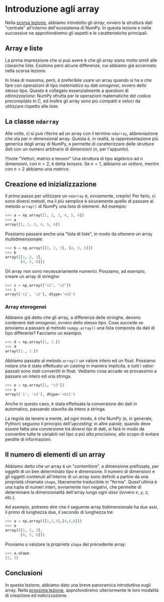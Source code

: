 # Introduzione agli array

Nella [scorsa lezione](./01_intro.md), abbiamo introdotto gli *array*, ovvero la struttura dati "centrale" all'interno dell'ecosistema di NumPy. In questa lezione e nelle successive ne approfondiremo gli aspetti e le caratteristiche principali.

## Array e liste

La prima impressione che si può avere è che gli array siano molto simili alle classiche liste. Esistono però alcune differenze, cui abbiamo già accennato nella scorsa lezione.

In linea di massima, però, è preferibile usare un array quando si ha a che fare con operazioni di tipo *matematico* su dati *omogenei*, ovvero dello stesso tipo. Questo è collegato essenzialmente a questioni di *ottimizzazione*: NumPy sfrutta per le operazioni matematiche del codice precompilato in C, ed inoltre gli array sono più compatti e veloci da utilizzare rispetto alle liste.

## La classe `ndarray`

Alle volte, ci si può riferire ad un array con il termine `ndarray`, abbreviazione che sta per $n$-dimensional array. Questa è, in realtà, la rappresentazione più generica degli array di NumPy, e permette di caratterizzare delle strutture dati con un numero arbitrario di dimensioni ($n$, per l'appunto).

!!!note "Vettori, matrici e tensori"
    Una struttura di tipo algebrico ad $n$ dimensioni, con $n > 2$, è detta *tensore*. Se $n = 1$, abbiamo un *vettore*, mentre con $n = 2$ abbiamo una *matrice*.

## Creazione ed inizializzazione

Il primo passo per utilizzare un `ndarray` è, ovviamente, crearlo! Per farlo, ci sono diversi metodi, ma il più semplice è sicuramente quello di passare al metodo `array()` di NumPy una lista di elementi. Ad esempio:

```py
>>> a = np.array([1, 2, 3, 4, 5, 6])
>>> a
array([1, 2, 3, 4, 5, 6])
```

Possiamo passare anche una "lista di liste", in modo da ottenere un array multidimensionale:

```py
>>> b = np.array([[1, 2, 3], [4, 5, 6]])
>>> b
array([[1, 2, 3],
       [4, 5, 6]])
```

Gli array non sono necessariamente numerici. Possiamo, ad esempio, creare un array di stringhe:

```py
>>> c = np.array(["s1", "s2"])
>>> c
array(['s1', 's2'], dtype='<U2')
```

### Array eterogenei

Abbiamo già detto che gli array, a differenza delle stringhe, devono contenere dati *omogenei*, ovvero dello stesso tipo. Cosa succede se proviamo a passare al metodo `numpy.array()` una lista composta da dati di tipo differente? Facciamo un esempio.

```py
>>> d = np.array([1, 1.])
>>> d
array([1., 1.])
```

Abbiamo passato al metodo `array()` un valore intero ed un float. Possiamo notare che è stato effettuato un *casting* in maniera implicita, e *tutti* i valori passati sono stati convertiti in float. Vediamo cosa accade se provassimo a passare un intero ed una stringa.

```py
>>> e = np.array([1, "s3"])
>>> e
array(['1', 's3'], dtype='<U11')
```

Anche in questo caso, è stata effettuata la conversione dei dati in automatico, passando stavolta da intero a stringa.

La regola da tenere a mente, ad ogni modo, è che NumPy (e, in generale, Python) seguono il principio dell'*upcasting*: in altre parole, quando deve essere fatta una conversione tra diversi tipi di dati, si farà in modo da convertire tutte le variabili nel tipo *a più alta precisione*, allo scopo di evitare perdite di informazioni.

## Il numero di elementi di un array

Abbiamo detto che un array è un "contenitore", a dimensione prefissata, per oggetti di un ben determinato tipo e dimensione. Il numero di dimensioni e gli oggetti contenuti all'interno di un array sono definiti a partire da una proprietà chiamata `shape`, liberamente traducibile in "forma". Quest'ultima è una tupla di numeri interi, ovviamente non negativi, che permette di determinare la dimensionalità dell'array lungo ogni *asse* (ovvero $x$, $y$, $z$, etc.).

Ad esempio, potremo dire che il seguente array bidimensionale ha due assi, il primo di lunghezza due, il secondo di lunghezza tre:

```py
>>> a = np.array([[1,2,3],[4,5,6]])
>>> a
array([[1, 2, 3],
       [4, 5, 6]])
```

Proviamo a valutare la proprietà `shape` del precedente array:

```py
>>> a.shape
(2, 3)
```

## Conclusioni

In questa lezione, abbiamo dato una breve panoramica introduttiva sugli array. Nella [prossima lezione](./03_costruzione.md), approfondiremo ulteriormente le loro modalità di creazione ed indicizzazione.
